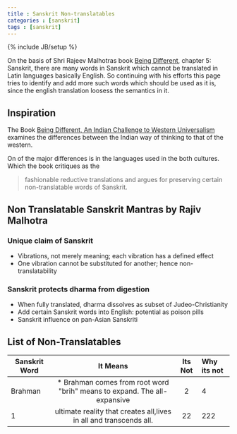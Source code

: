 ```yaml
---
title : Sanskrit Non-translatables
categories : [sanskrit]
tags : [sanskrit]
---
```

{% include JB/setup %}

On the basis of Shri Rajeev Malhotras book [Being Different](www.BeingDifferentBook.com),
chapter 5: Sanskrit, there are many words in Sanskrit which cannot be translated in Latin 
languages basically English. So continuing with his efforts this page tries to 
identify and add more such words which should be used as it is, since the english translation
loosess the semantics in it.

## Inspiration 

The Book [Being Different, An Indian Challenge to Western Universalism](www.beingdifferentbook.com) 
examines the differences between the Indian way of thinking to that of the western.

On of the major differences is in the languages used in the both cultures. Which the book critiques as the 

> fashionable reductive translations and argues for preserving certain non-translatable words of Sanskrit.

## Non Translatable Sanskrit Mantras by Rajiv Malhotra 

### Unique claim of Sanskrit

* Vibrations, not merely meaning; each vibration has a defined effect
* One vibration cannot be substituted for another; hence non-translatability

### Sanskrit protects dharma from digestion

* When fully translated, dharma dissolves as subset of Judeo-Christianity
* Add certain Sanskrit words into English: potential as poison pills
* Sanskrit influence on pan-Asian Sanskriti

## List of Non-Translatables

|Sanskrit Word | It Means | Its Not | Why its not |
|--------------|:--------:|:-------:|:------------|
| Brahman      |* Brahman comes from root word "brih" means to expand. The all-expansive |2 |4 |
| 1             |ultimate reality that creates all,lives in all and transcends all.    |22 |222 |
